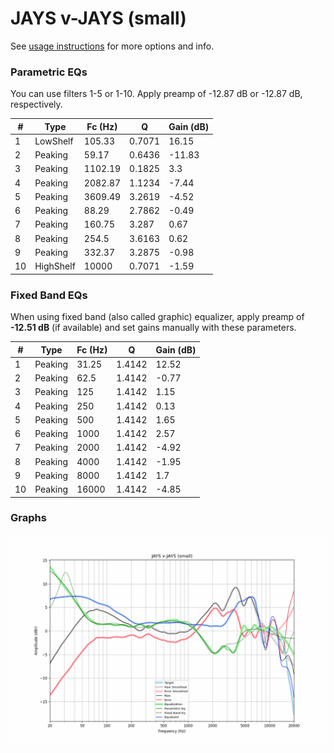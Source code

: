 # JAYS v-JAYS (small)
See [usage instructions](https://github.com/jaakkopasanen/AutoEq#usage) for more options and info.

### Parametric EQs
You can use filters 1-5 or 1-10. Apply preamp of -12.87 dB or -12.87 dB, respectively.

|   # | Type      |   Fc (Hz) |      Q |   Gain (dB) |
|-----|-----------|-----------|--------|-------------|
|   1 | LowShelf  |    105.33 | 0.7071 |       16.15 |
|   2 | Peaking   |     59.17 | 0.6436 |      -11.83 |
|   3 | Peaking   |   1102.19 | 0.1825 |        3.3  |
|   4 | Peaking   |   2082.87 | 1.1234 |       -7.44 |
|   5 | Peaking   |   3609.49 | 3.2619 |       -4.52 |
|   6 | Peaking   |     88.29 | 2.7862 |       -0.49 |
|   7 | Peaking   |    160.75 | 3.287  |        0.67 |
|   8 | Peaking   |    254.5  | 3.6163 |        0.62 |
|   9 | Peaking   |    332.37 | 3.2875 |       -0.98 |
|  10 | HighShelf |  10000    | 0.7071 |       -1.59 |

### Fixed Band EQs
When using fixed band (also called graphic) equalizer, apply preamp of **-12.51 dB** (if available) and set gains manually with these parameters.

|   # | Type    |   Fc (Hz) |      Q |   Gain (dB) |
|-----|---------|-----------|--------|-------------|
|   1 | Peaking |     31.25 | 1.4142 |       12.52 |
|   2 | Peaking |     62.5  | 1.4142 |       -0.77 |
|   3 | Peaking |    125    | 1.4142 |        1.15 |
|   4 | Peaking |    250    | 1.4142 |        0.13 |
|   5 | Peaking |    500    | 1.4142 |        1.65 |
|   6 | Peaking |   1000    | 1.4142 |        2.57 |
|   7 | Peaking |   2000    | 1.4142 |       -4.92 |
|   8 | Peaking |   4000    | 1.4142 |       -1.95 |
|   9 | Peaking |   8000    | 1.4142 |        1.7  |
|  10 | Peaking |  16000    | 1.4142 |       -4.85 |

### Graphs
![](./JAYS%20v-JAYS%20(small).png)
